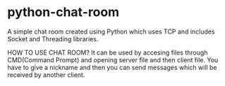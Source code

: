# python-chat-room

A simple chat room created using Python which uses TCP and includes Socket and Threading libraries.


HOW TO USE CHAT ROOM?
 It can be used by accesing files through CMD(Command Prompt) and opening server file and then client file. You have to give a nickname and then you can send messages which will be received by another client. 
